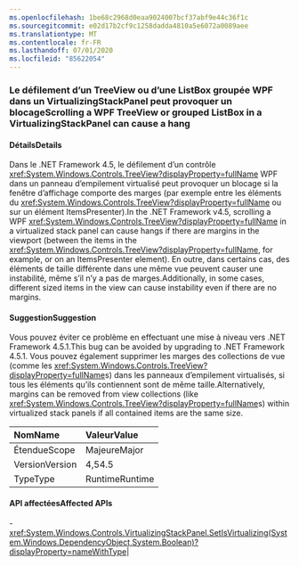 ```yaml
---
ms.openlocfilehash: 1be68c2968d0eaa9024007bcf37abf9e44c36f1c
ms.sourcegitcommit: e02d17b2cf9c1258dadda4810a5e6072a0089aee
ms.translationtype: MT
ms.contentlocale: fr-FR
ms.lasthandoff: 07/01/2020
ms.locfileid: "85622054"
---
```

### <a name="scrolling-a-wpf-treeview-or-grouped-listbox-in-a-virtualizingstackpanel-can-cause-a-hang"></a><span data-ttu-id="a7789-101">Le défilement d’un TreeView ou d’une ListBox groupée WPF dans un VirtualizingStackPanel peut provoquer un blocage</span><span class="sxs-lookup"><span data-stu-id="a7789-101">Scrolling a WPF TreeView or grouped ListBox in a VirtualizingStackPanel can cause a hang</span></span>

#### <a name="details"></a><span data-ttu-id="a7789-102">Détails</span><span class="sxs-lookup"><span data-stu-id="a7789-102">Details</span></span>

<span data-ttu-id="a7789-103">Dans le .NET Framework 4.5, le défilement d’un contrôle <xref:System.Windows.Controls.TreeView?displayProperty=fullName> WPF dans un panneau d’empilement virtualisé peut provoquer un blocage si la fenêtre d’affichage comporte des marges (par exemple entre les éléments du <xref:System.Windows.Controls.TreeView?displayProperty=fullName> ou sur un élément ItemsPresenter).</span><span class="sxs-lookup"><span data-stu-id="a7789-103">In the .NET Framework v4.5, scrolling a WPF <xref:System.Windows.Controls.TreeView?displayProperty=fullName> in a virtualized stack panel can cause hangs if there are margins in the viewport (between the items in the <xref:System.Windows.Controls.TreeView?displayProperty=fullName>, for example, or on an ItemsPresenter element).</span></span> <span data-ttu-id="a7789-104">En outre, dans certains cas, des éléments de taille différente dans une même vue peuvent causer une instabilité, même s’il n’y a pas de marges.</span><span class="sxs-lookup"><span data-stu-id="a7789-104">Additionally, in some cases, different sized items in the view can cause instability even if there are no margins.</span></span>

#### <a name="suggestion"></a><span data-ttu-id="a7789-105">Suggestion</span><span class="sxs-lookup"><span data-stu-id="a7789-105">Suggestion</span></span>

<span data-ttu-id="a7789-106">Vous pouvez éviter ce problème en effectuant une mise à niveau vers .NET Framework 4.5.1.</span><span class="sxs-lookup"><span data-stu-id="a7789-106">This bug can be avoided by upgrading to .NET Framework 4.5.1.</span></span> <span data-ttu-id="a7789-107">Vous pouvez également supprimer les marges des collections de vue (comme les <xref:System.Windows.Controls.TreeView?displayProperty=fullName>s) dans les panneaux d’empilement virtualisés, si tous les éléments qu’ils contiennent sont de même taille.</span><span class="sxs-lookup"><span data-stu-id="a7789-107">Alternatively, margins can be removed from view collections (like <xref:System.Windows.Controls.TreeView?displayProperty=fullName>s) within virtualized stack panels if all contained items are the same size.</span></span>

| <span data-ttu-id="a7789-108">Nom</span><span class="sxs-lookup"><span data-stu-id="a7789-108">Name</span></span>    | <span data-ttu-id="a7789-109">Valeur</span><span class="sxs-lookup"><span data-stu-id="a7789-109">Value</span></span>       |
|:--------|:------------|
| <span data-ttu-id="a7789-110">Étendue</span><span class="sxs-lookup"><span data-stu-id="a7789-110">Scope</span></span>   |<span data-ttu-id="a7789-111">Majeure</span><span class="sxs-lookup"><span data-stu-id="a7789-111">Major</span></span>|
|<span data-ttu-id="a7789-112">Version</span><span class="sxs-lookup"><span data-stu-id="a7789-112">Version</span></span>|<span data-ttu-id="a7789-113">4,5</span><span class="sxs-lookup"><span data-stu-id="a7789-113">4.5</span></span>|
|<span data-ttu-id="a7789-114">Type</span><span class="sxs-lookup"><span data-stu-id="a7789-114">Type</span></span>|<span data-ttu-id="a7789-115">Runtime</span><span class="sxs-lookup"><span data-stu-id="a7789-115">Runtime</span></span>

#### <a name="affected-apis"></a><span data-ttu-id="a7789-116">API affectées</span><span class="sxs-lookup"><span data-stu-id="a7789-116">Affected APIs</span></span>

-<xref:System.Windows.Controls.VirtualizingStackPanel.SetIsVirtualizing(System.Windows.DependencyObject,System.Boolean)?displayProperty=nameWithType></li></ul>|
